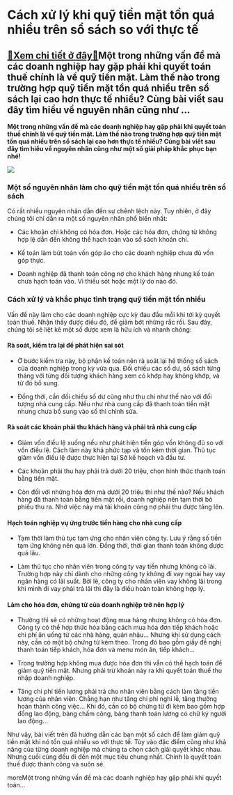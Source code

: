 Cách xử lý khi quỹ tiền mặt tồn quá nhiều trên sổ sách so với thực tế
=====================================================================

[:gift:Xem chi tiết ở đây:gift:](https://hddtvn.com/cach-xu-ly-khi-quy-tien-mat-ton-qua-nhieu-tren-so-sach-so-voi-thuc-te/)Một trong những vấn đề mà các doanh nghiệp hay gặp phải khi quyết toán thuế chính là về quỹ tiền mặt. Làm thế nào trong trường hợp quỹ tiền mặt tồn quá nhiều trên sổ sách lại cao hơn thực tế nhiều? Cùng bài viết sau đây tìm hiểu về nguyên nhân cũng như …
--------------------------------------------------------------------------------------------------------------------------------------------------------------------------------------------------------------------------------------------------------------

**Một trong những vấn đề mà các doanh nghiệp hay gặp phải khi quyết toán thuế chính là về quỹ tiền mặt. Làm thế nào trong trường hợp quỹ tiền mặt tồn quá nhiều trên sổ sách lại cao hơn thực tế nhiều? Cùng bài viết sau đây tìm hiểu về nguyên nhân cũng như một số giải pháp khắc phục bạn nhé!**


![](https://hddtvn.com/wp-content/uploads/2021/01/0exsb-15831102666171153096668-crop-15831102750101902967792.jpg)


### **Một số nguyên nhân làm cho quỹ tiền mặt tồn quá nhiều trên sổ sách**


Có rất nhiều nguyên nhân dẫn đến sự chênh lệch này. Tuy nhiên, ở đây chúng tôi chỉ dẫn ra một số nguyên nhân phổ biến nhất:




* Các khoản chi không có hóa đơn. Hoặc các hóa đơn, chứng từ không hợp lệ dẫn đến không thể hạch toán vào sổ sách khoản chi. 

* Kế toán làm bút toán vốn góp ảo cho các doanh nghiệp chưa đủ vốn góp thực.

* Doanh nghiệp đã thanh toán công nợ cho khách hàng nhưng kế toán chưa hạch toán vào. Vì thiếu sót hoặc một lý do nào đó.



### **Cách xử lý và khắc phục tình trạng quỹ tiền mặt tồn nhiều**


Vấn đề này làm cho các doanh nghiệp cực kỳ đau đầu mỗi khi tới kỳ quyết toán thuế. Nhận thấy được điều đó, để giảm bớt những rắc rối. Sau đây, chúng tôi sẽ liệt kê một số được xem là hữu ích và nhanh chóng:


#### **Rà soát, kiểm tra lại để phát hiện sai sót**




* Ở bước kiểm tra này, bộ phận kế toán nên rà soát lại hệ thống sổ sách của doanh nghiệp trong kỳ vừa qua. Đối chiếu các số dư, sổ sách từng tháng với từng đối tượng khách hàng xem có khớp hay không khớp, và từ đó bổ sung.

* Đồng thời, cần đối chiếu số dư cũng như thu chi như thế nào với đối tượng nhà cung cấp. Nếu như nhà cung cấp đã thanh toán tiền mặt nhưng chưa bổ sung vào sổ thì chỉnh sửa.



#### **Rà soát các khoản phải thu khách hàng và phải trả nhà cung cấp**




* Giảm vốn điều lệ xuống nếu như phát hiện tiền góp vốn không đủ so với vốn điều lệ. Cách làm này khá phức tạp và tốn kém thời gian. Thủ tục giảm vốn điều lệ được thực hiện tại Sở kế hoạch và đầu tư.

* Các khoản phải thu hay phải trả dưới 20 triệu, chọn hình thức thanh toán bằng tiền mặt.

* Còn đối với những hóa đơn mà dưới 20 triệu thì như thế nào? Nếu khách hàng đã thanh toán bằng tiền mặt rồi, doanh nghiệp nên tạm thời bỏ phiếu thu ra. Nhờ việc này mà tài khoản công nợ phải thu được tăng lên.



#### **Hạch toán nghiệp vụ ứng trước tiền hàng cho nhà cung cấp**




* Tạm thời làm thủ tục tạm ứng cho nhân viên công ty. Lưu ý rằng số tiền tạm ứng không nên quá lớn. Đồng thời, thời gian thanh toán không được quá lâu.

* Làm thủ tục cho nhân viên trong công ty vay tiền nhưng không có lãi. Trường hợp này chỉ dành cho những công ty không đi vay ngoài hay vay ngân hàng có lãi suất. Bởi lẽ, công ty cho nhân viên vay không lãi trong khi mình đi vay phải trả lãi thì đây là điều hoàn toàn không hợp lý.



#### **Làm cho hóa đơn, chứng từ của doanh nghiệp trở nên hợp lý**




* Thường thì sẽ có những hoạt động mua hàng nhưng không có hóa đơn. Công ty có thể hợp thức hóa bằng cách mua hóa đơn tiếp khách hoặc chi phí ăn uống từ các nhà hàng, quán nhậu… Nhưng khi sử dụng cách này, cần có một bộ chứng từ kèm theo. Trong đó bao gồm giấy đề nghị thanh toán tiếp khách, hóa đơn và menu món ăn, tiếp khách…

* Trong trường hợp không mua được hóa đơn thì vẫn có thể hạch toán để giảm quỹ tiền mặt. Nhưng phải trừ khoản này ra khi quyết toán thuế thu nhập doanh nghiệp.

* Tăng chi phí tiền lương phải trả cho nhân viên bằng cách làm tăng tiền lương của nhân viên. Chẳng hạn như tăng chi phí nghỉ lễ, tăng thưởng hoàn thành công việc… Khi đó, cần có bộ chứng từ đi kèm bao gồm hợp đồng lao động, bảng chấm công, bảng thanh toán lương có chữ ký người lao động…



Như vậy, bài viết trên đã hướng dẫn các bạn một số cách để làm giảm quỹ tiền mặt khi nó tồn quá nhiều so với thực tế. Tùy vào đặc điểm cũng như khả năng của từng doanh nghiệp mà chúng ta chọn cách giải quyết khác nhau. Nhưng cuối cùng đều đi đến một mục tiêu chung nhất. Chính là quyết toán thuế được thành công và suôn sẻ.


moreMột trong những vấn đề mà các doanh nghiệp hay gặp phải khi quyết toán…

